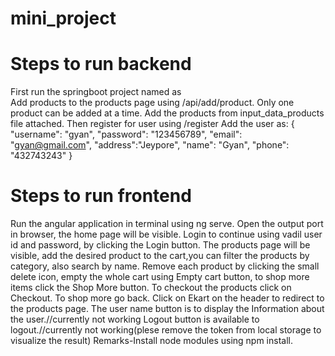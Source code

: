 # mini_project
# Steps to run backend

First run the springboot project named as    
Add products to the products page using /api/add/product.
Only one product can be added at a time.
Add the products from input_data_products file attached.
Then register for user using /register 
Add the user as:
    {
    "username": "gyan",
    "password": "123456789",
    "email": "gyan@gmail.com",
    "address":"Jeypore",
    "name": "Gyan",
    "phone": "432743243"
    }
# Steps to run frontend

Run the angular application in terminal using ng serve.
Open the output port in browser, the home page will be visible.
Login to continue using vadil user id and password, by clicking the Login button.
The products page will be visible, add the desired product to the cart,you can filter the products by category, also search by name.
Remove each product by clicking the small delete icon, empty the whole cart using Empty cart button, to shop more items click the Shop More button.
To checkout the products click on Checkout. To shop more go back.
Click on Ekart on the header to redirect to the products page.
The user name button is to display the Information about the user.//currently not working
Logout button is available to logout.//currently not working(plese remove the token from local storage to visualize the result)
Remarks-Install node modules using npm install.
